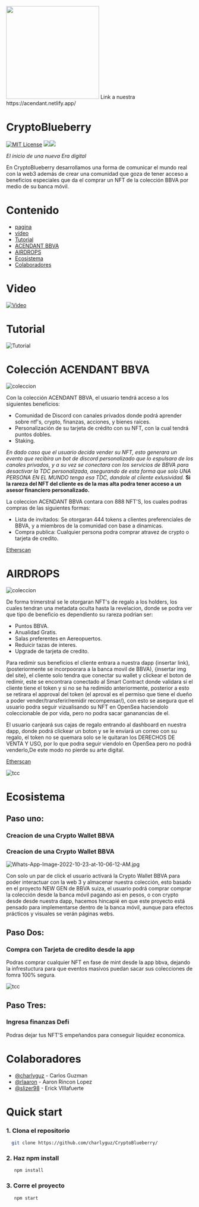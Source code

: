 <img src="./src/assets/16.png" width="250" height="250" />
Link a nuestra https://acendant.netlify.app/


# CryptoBlueberry

[![MIT License](https://img.shields.io/badge/License-MIT-green.svg)](https://choosealicense.com/licenses/mit/)
![](https://img.shields.io/github/stars/charlyguz/CRYPTOBLUEBERRY-NFT-BBVA)![](https://img.shields.io/github/forks/charlyguz/CRYPTOBLUEBERRY-NFT-BBVA)

*El inicio de una nueva Era digital*

En CryptoBlueberry desarrollamos una forma de  comunicar el mundo real con la web3 además de crear una comunidad que goza de tener acceso a beneficios especiales que  da el  comprar un NFT de la colección BBVA por medio de su banca móvil.

# Contenido

- [pagina](https://acendant.netlify.app/)
- [vídeo](#vídeo)
- [Tutorial](#Tutorial)
- [ACENDANT BBVA](#Colección)
- [AIRDROPS](#AIDROPS)
- [Ecosistema](#Ecosistema)
- [Colaboradores](#Colaboradores)



# Video

[![Video](./src/assets/mint_site.png)](https://youtu.be/UGmjUhBG5mQ)


# Tutorial
![Tutorial](./src/assets/tutorial.png)

# Colección ACENDANT BBVA

![coleccion](./src/assets/general.gif)

Con la colección ACENDANT BBVA, el usuario tendrá acceso a los siguientes beneficios:
- Comunidad de Discord con canales privados donde podrá aprender sobre ntf's, crypto, finanzas, acciones, y bienes raíces.
- Personalización de su tarjeta  de crédito con su NFT, con la cual tendrá puntos dobles.
- Staking.

*En dado caso que el usuario decida vender su NFT, esto generara un evento que recibira un bot de discord personalizado que lo espulsara de los canales privados, y a su vez se conectara con los servicios de BBVA para desactivar la TDC personalizada, asegurando de esta forma que solo UNA PERSONA EN EL MUNDO tenga esa TDC, dandole al cliente exlusividad.*
**Si la rareza del NFT del cliente es de la mas alta podra tener acceso a un asesor financiero personalizado.**

La coleccion ACENDANT BBVA contara con 888 NFT'S, los cuales podras compras de las siguientes formas:
- Lista de invitados: Se otorgaran 444 tokens a clientes preferenciales de BBVA, y a miembros de la comunidad con base a dinamicas.
- Compra publica: Cualquier persona podra comprar atravez de crypto o tarjeta de credito.

[Etherscan](https://goerli.etherscan.io/address/0x25bcABe28b161C9c90280cE60e341Bf964b004bD#code)


# AIRDROPS
![coleccion](./src/assets/airdrop.gif)

De forma trimerstral se le otorgaran NFT's de regalo a los holders, los cuales tendran una metadata oculta hasta la revelacion, donde se podra ver que tipo de beneficio es dependiento su rareza podrian ser:
- Puntos BBVA.
- Anualidad Gratis.
- Salas preferentes en Aereopuertos.
- Reduicir tazas de interes.
- Upgrade de tarjeta de credito.

Para redimir sus beneficios el cliente entrara a nuestra dapp {insertar link}, (posteriormente se incorpoorara a la banca movil de BBVA), {insertar img del site}, 
el cliente solo tendra que conectar su wallet y clickear el boton de redimir, este se encontrara conectado al Smart Contract donde validara si el cliente tiene el token y si no se ha redimido anteriormente, posterior a esto se retirara el approval del token (el aproval es el permiso que tiene el dueño a poder vender/transferir/remidir recompensar/), con esto se asegura que el usuario podra seguir vizualisando su NFT en OpenSea haciendolo coleccionable de por vida,  pero no podra sacar gananancias de el.


El usuario canjeará sus cajas de regalo entrando al dashboard en nuestra dapp, donde podrá clickear un boton y se le enviará un correo con su regalo, el token no se quemara solo se le quitaran los DERECHOS DE VENTA Y USO, por lo que podra seguir viendolo en OpenSea pero no podrá venderlo,De este modo no pierde su arte digital.

[Etherscan](https://goerli.etherscan.io/address/0x3990e55d5d43Ad804E41148f0533321Fe7463096#code)
 
![tcc](./src/assets/claim_site.png)

# Ecosistema 



## Paso uno:

### Creacion de una Crypto Wallet BBVA

### Creacion de una Crypto Wallet BBVA


![Whats-App-Image-2022-10-23-at-10-06-12-AM.jpg](https://i.postimg.cc/44r4RRhK/Whats-App-Image-2022-10-23-at-10-06-12-AM.jpg)

Con solo un par de click el usuario activará la Crypto Wallet BBVA para poder interactuar con la web 3 y almacenar nuestra colección, esto  basado en el proyecto NEW GEN de BBVA suiza, el usuario podrá comprar comprar la colección desde la banca móvil pagando asi en pesos, o con crypto desde desde nuestra dapp, hacemos hincapié en que este proyecto está pensado para implementarse dentro de la banca móvil, aunque para efectos prácticos y visuales se verán páginas webs. 


## Paso Dos:
### Compra con Tarjeta de credito desde la app

Podras comprar cualquier NFT en fase de mint desde la app bbva, dejando la infrestuctura para que eventos masivos puedan sacar sus colecciones de fomra 100% segura.

![tcc](./src/assets/tcc_site.png)

## Paso Tres:
### Ingresa finanzas Defi

Podras dejar tus NFT'S empeñandos para conseguir liquidez economica.

# Colaboradores

- [@charlyguz](https://github.com/charlyguz) - Carlos Guzman
- [@rlaaron](https://github.com/rlaaron) - Aaron Rincon Lopez  
- [@slizer98](https://github.com/slizer98) - Erick VIllafuerte 

# Quick start

### 1. Clona el repositorio 
```bash
  git clone https://github.com/charlyguz/CryptoBlueberry/
```

### 2. Haz npm install
```bash
   npm install 
```

### 3. Corre el proyecto
```bash
   npm start
